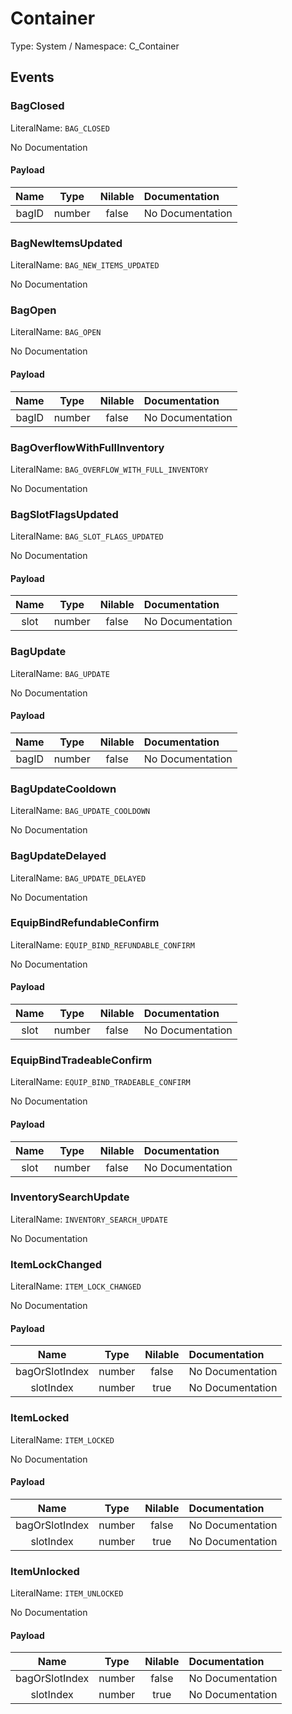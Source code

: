 # Container

Type: System / Namespace: C_Container

## Events

### BagClosed
LiteralName: `BAG_CLOSED`

No Documentation

#### Payload
|Name|Type|Nilable|Documentation|
|:---:|:---:|:---:|:---|
|bagID|number|false|No Documentation|
### BagNewItemsUpdated
LiteralName: `BAG_NEW_ITEMS_UPDATED`

No Documentation

### BagOpen
LiteralName: `BAG_OPEN`

No Documentation

#### Payload
|Name|Type|Nilable|Documentation|
|:---:|:---:|:---:|:---|
|bagID|number|false|No Documentation|
### BagOverflowWithFullInventory
LiteralName: `BAG_OVERFLOW_WITH_FULL_INVENTORY`

No Documentation

### BagSlotFlagsUpdated
LiteralName: `BAG_SLOT_FLAGS_UPDATED`

No Documentation

#### Payload
|Name|Type|Nilable|Documentation|
|:---:|:---:|:---:|:---|
|slot|number|false|No Documentation|
### BagUpdate
LiteralName: `BAG_UPDATE`

No Documentation

#### Payload
|Name|Type|Nilable|Documentation|
|:---:|:---:|:---:|:---|
|bagID|number|false|No Documentation|
### BagUpdateCooldown
LiteralName: `BAG_UPDATE_COOLDOWN`

No Documentation

### BagUpdateDelayed
LiteralName: `BAG_UPDATE_DELAYED`

No Documentation

### EquipBindRefundableConfirm
LiteralName: `EQUIP_BIND_REFUNDABLE_CONFIRM`

No Documentation

#### Payload
|Name|Type|Nilable|Documentation|
|:---:|:---:|:---:|:---|
|slot|number|false|No Documentation|
### EquipBindTradeableConfirm
LiteralName: `EQUIP_BIND_TRADEABLE_CONFIRM`

No Documentation

#### Payload
|Name|Type|Nilable|Documentation|
|:---:|:---:|:---:|:---|
|slot|number|false|No Documentation|
### InventorySearchUpdate
LiteralName: `INVENTORY_SEARCH_UPDATE`

No Documentation

### ItemLockChanged
LiteralName: `ITEM_LOCK_CHANGED`

No Documentation

#### Payload
|Name|Type|Nilable|Documentation|
|:---:|:---:|:---:|:---|
|bagOrSlotIndex|number|false|No Documentation|
|slotIndex|number|true|No Documentation|
### ItemLocked
LiteralName: `ITEM_LOCKED`

No Documentation

#### Payload
|Name|Type|Nilable|Documentation|
|:---:|:---:|:---:|:---|
|bagOrSlotIndex|number|false|No Documentation|
|slotIndex|number|true|No Documentation|
### ItemUnlocked
LiteralName: `ITEM_UNLOCKED`

No Documentation

#### Payload
|Name|Type|Nilable|Documentation|
|:---:|:---:|:---:|:---|
|bagOrSlotIndex|number|false|No Documentation|
|slotIndex|number|true|No Documentation|